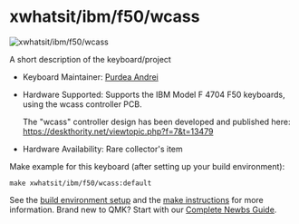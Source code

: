 # xwhatsit/ibm/f50/wcass

![xwhatsit/ibm/f50/wcass](http://kishy.ca/wp-content/uploads/2014/07/6019273_0003-1024x872.jpg)

A short description of the keyboard/project

* Keyboard Maintainer: [Purdea Andrei](https://github.com/purdeaandrei)
* Hardware Supported: Supports the IBM Model F 4704 F50 keyboards, using the wcass controller PCB.

  The "wcass" controller design has been developed and published here: https://deskthority.net/viewtopic.php?f=7&t=13479

* Hardware Availability: Rare collector's item

Make example for this keyboard (after setting up your build environment):

    make xwhatsit/ibm/f50/wcass:default

See the [build environment setup](https://docs.qmk.fm/#/getting_started_build_tools) and the [make instructions](https://docs.qmk.fm/#/getting_started_make_guide) for more information. Brand new to QMK? Start with our [Complete Newbs Guide](https://docs.qmk.fm/#/newbs).
